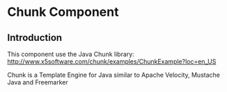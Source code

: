 # Chunk Component

## Introduction

This component use the Java Chunk library: http://www.x5software.com/chunk/examples/ChunkExample?loc=en_US

Chunk is a Template Engine for Java similar to Apache Velocity, Mustache Java and Freemarker
